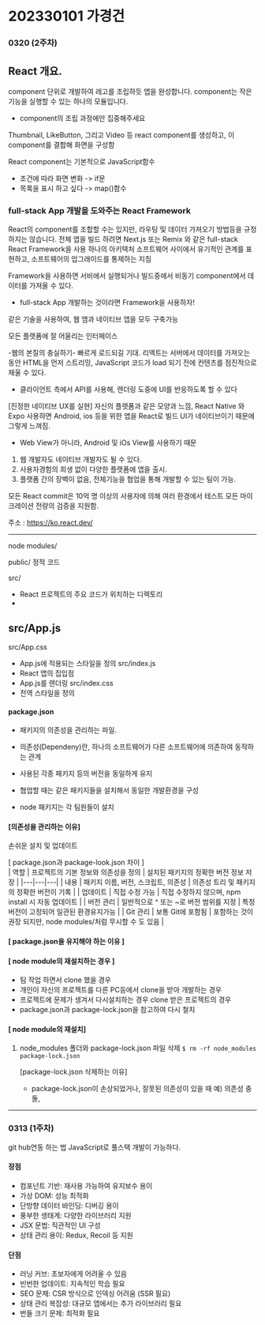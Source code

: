 # 202330101 가경건

### 0320 (2주차)



## React 개요.
component 단위로 개발하여 레고를 조립하듯 앱을 완성합니다.
component는 작은 기능을 실행할 수 있는 하나의 모듈입니다.
* component의 조립 과정에만 집중해주세요

Thumbnail, LikeButton, 그리고 Video 등 react component를 생성하고, 이 component를 결합해 화면을 구성함

React component는 기본적으로 JavaScript함수
- 조건에 따라 화면 변화 -> if문
- 목록을 표시 하고 싶다 -> map()함수

### full-stack App 개발을 도와주는 React Framework

React의 component를 조합할 수는 있지만, 라우팅 및 데이터 가져오기 방법등을 규정하지는 않습니다.
 전체 앱을 빌드 하려면 Next.js 또는 Remix 와 같은 full-stack React Framework을 사용
하나의 아키텍처 소프트웨어 사이에서 유기적인 관계를 표현하고, 소프트웨어의 업그래이드를 통제하는 지침

Framework을 사용하면 서비에서 실행되거나 빌드중에서 비동기 component에서 데이터를 가져올 수 있다.

* full-stack App 개발하는 것이라면 Framework을 사용하자!

같은 기술을 사용하여, 웹 앰과 네이티브 앱을 모두 구축가능

모든 플랫폼에 잘 어울리는 인터페이스

-웹의 본질의 충실하기-
빠르게 로드되길 기대. 리엑트는 서버에서 데이터를 가져오는 동안 HTML을 먼저 스트리밍, JavaScript 코드가 load 되기 전에
컨텐츠를 점진적으로 채울 수 있다.
- 클라이언트 측에서 API를 사용해, 렌더링 도중에 UI를 반응하도록 할 수 있다

[진정한 네이티브 UX를 실현]
자신의 플랫폼과 같은 모양과 느낌, React Native 와 Expo 사용하면  Android, ios 등을 위한 앱을 React로 빌드
UI가 네이티브이기 때문에 그렇게 느껴짐.    
- Web View가 아니라, Android 및 iOs View를 사용하기 때문     

1. 웹 개발자도 네이티브 개발자도 될 수 있다.   
2. 사용자경험의 희생 없이 다양한 플랫폼에 앱을 출시.
3. 플랫폼 간의 장벽이 없음, 전체기능을 협업을 통해 개발할 수 있는 팀이 가능.

모든 React commit은 10억 명 이상의 사용자에 의해 여러 환경에서 테스트
모든 마이크레이션 전량의 검증을 지원함.


주소 : https://ko.react.dev/



----------------------

node modules/

public/
정적 코드

src/
- React 프로젝트의 주요 코드가 위치하는 디렉토리
- 
src/App.js 
- 
src/App.css
- App.js에 적용되는 스타일을 정의
src/index.js
- React 앱의 집입점
- App.js를 렌더링
src/index.css
- 전역 스타일을 정의

#### package.json
- 패키지의 의존성을 관리하는 파일.
- 의존성(Dependeny)란, 하나의 소프트웨어가 다른 소프트웨어에 의존하여 동작하는 관계
- 사용된 각종 패키지 등의 버전을 동일하게 유지

- 협업할 때는 같은 패키지들을 설치해서 동일한 개발환경을 구성
- node 패키지는 각 팀원들이 설치

#### [의존성을 관리하는 이유]
손쉬운 설치 및 업데이트

[ package.json과 package-look.json 차이 ]     
| 역할 | 프로젝트의 기본 정보와 의존성을 정의 | 설치된 패키지의 정확한 버전 정보 저장 |
|---|---|---|
| 내용 | 패키지 이름, 버전, 스크립트, 의존성 | 의존성 트리 및 패키지의 정확한 버전이 기록 |
| 업데이트 | 직접 수정 가능 | 직접 수정하지 않으며, npm install 시 자동 업데이트 |
| 버전 관리 | 일반적으로 ^ 또는 ~로 버전 범위를 지정 | 특정 버전이 고정되어 일관된 환경유지가능 |
| Git 관리 | 보통 Git에 포함됨 | 포함하는 것이 권장 되지만, node modules/처럼 무시할 수 도 있음 |


#### [ package.json을 유지해야 하는 이유 ]

#### [ node module의 재설치하는 경우 ]
- 팀 작업 하면서 clone 했을 경우
- 개인이 자신의 프로젝트를 다른 PC등에서 clone을 받아 개발하는 경우
- 프로젝트에 문제가 생겨서 다시설치하는 경우
clone 받은 프로젝트의 경우
- package.json과 package-lock.json을 참고하여 다시 철치

#### [ node module의 재설치]
1. node_modules 폴더와 package-lock.json 파일 삭제
      ``` $ rm -rf node_modules package-lock.json ```

      [package-lock.json 삭제하는 이유]
      - package-lock.json이 손상되었거나, 잘못된 의존성이 있을 때
      예) 의존성 충돌, 






------------------------------
### 0313 (1주차)
git hub연동 하는 법
JavaScript로 풀스택 개발이 가능하다.

#### 장점

- 컴포넌트 기반: 재사용 가능하여 유지보수 용이
- 가상 DOM: 성능 최적화
- 단방향 데이터 바인딩: 디버깅 용이
- 풍부한 생태계: 다양한 라이브러리 지원
- JSX 문법: 직관적인 UI 구성
- 상태 관리 용이: Redux, Recoil 등 지원

#### 단점

- 러닝 커브: 초보자에게 어려울 수 있음
- 빈번한 업데이트: 지속적인 학습 필요
- SEO 문제: CSR 방식으로 인덱싱 어려움 (SSR 필요)
- 상태 관리 복잡성: 대규모 앱에서는 추가 라이브러리 필요
- 번들 크기 문제: 최적화 필요